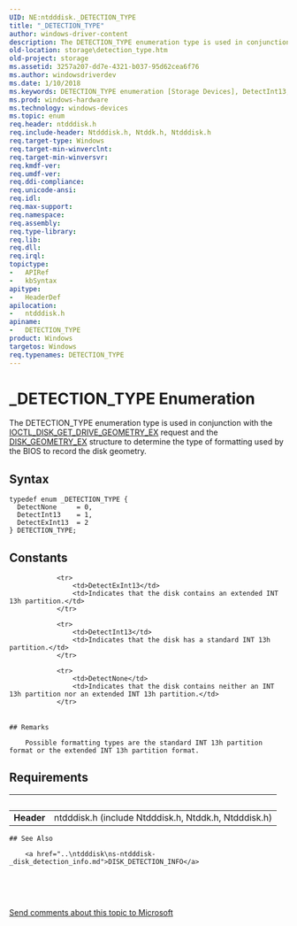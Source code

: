 ```yaml
---
UID: NE:ntdddisk._DETECTION_TYPE
title: "_DETECTION_TYPE"
author: windows-driver-content
description: The DETECTION_TYPE enumeration type is used in conjunction with the IOCTL_DISK_GET_DRIVE_GEOMETRY_EX request and the DISK_GEOMETRY_EX structure to determine the type of formatting used by the BIOS to record the disk geometry.
old-location: storage\detection_type.htm
old-project: storage
ms.assetid: 3257a207-dd7e-4321-b037-95d62cea6f76
ms.author: windowsdriverdev
ms.date: 1/10/2018
ms.keywords: DETECTION_TYPE enumeration [Storage Devices], DetectInt13, ntdddisk/DetectInt13, storage.detection_type, DETECTION_TYPE, DetectExInt13, _DETECTION_TYPE, ntdddisk/DETECTION_TYPE, ntdddisk/DetectExInt13, ntdddisk/DetectNone, DetectNone, structs-disk_2d3d7a57-abcd-43b2-a62d-8b8c45a9fca0.xml
ms.prod: windows-hardware
ms.technology: windows-devices
ms.topic: enum
req.header: ntdddisk.h
req.include-header: Ntdddisk.h, Ntddk.h, Ntdddisk.h
req.target-type: Windows
req.target-min-winverclnt: 
req.target-min-winversvr: 
req.kmdf-ver: 
req.umdf-ver: 
req.ddi-compliance: 
req.unicode-ansi: 
req.idl: 
req.max-support: 
req.namespace: 
req.assembly: 
req.type-library: 
req.lib: 
req.dll: 
req.irql: 
topictype:
-	APIRef
-	kbSyntax
apitype:
-	HeaderDef
apilocation:
-	ntdddisk.h
apiname:
-	DETECTION_TYPE
product: Windows
targetos: Windows
req.typenames: DETECTION_TYPE
---
```


# _DETECTION_TYPE Enumeration
The DETECTION_TYPE enumeration type is used in conjunction with the <a href="..\ntdddisk\ni-ntdddisk-ioctl_disk_get_drive_geometry_ex.md">IOCTL_DISK_GET_DRIVE_GEOMETRY_EX</a> request and the <a href="..\ntdddisk\ns-ntdddisk-_disk_geometry_ex.md">DISK_GEOMETRY_EX</a> structure to determine the type of formatting used by the BIOS to record the disk geometry.

## Syntax
````
typedef enum _DETECTION_TYPE { 
  DetectNone     = 0,
  DetectInt13    = 1,
  DetectExInt13  = 2
} DETECTION_TYPE;
````

## Constants

<table>
            
                <tr>
                    <td>DetectExInt13</td>
                    <td>Indicates that the disk contains an extended INT 13h partition.</td>
                </tr>
            
                <tr>
                    <td>DetectInt13</td>
                    <td>Indicates that the disk has a standard INT 13h partition.</td>
                </tr>
            
                <tr>
                    <td>DetectNone</td>
                    <td>Indicates that the disk contains neither an INT 13h partition nor an extended INT 13h partition.</td>
                </tr>
</table>

    ## Remarks

        Possible formatting types are the standard INT 13h partition format or the extended INT 13h partition format.

## Requirements
| &nbsp; | &nbsp; |
| ---- |:---- |
| **Header** | ntdddisk.h (include Ntdddisk.h, Ntddk.h, Ntdddisk.h) |

    ## See Also

        <a href="..\ntdddisk\ns-ntdddisk-_disk_detection_info.md">DISK_DETECTION_INFO</a>



 

 

<a href="mailto:wsddocfb@microsoft.com?subject=Documentation%20feedback [storage\storage]:%20DETECTION_TYPE enumeration%20 RELEASE:%20(1/10/2018)&amp;body=%0A%0APRIVACY STATEMENT%0A%0AWe use your feedback to improve the documentation. We don't use your email address for any other purpose, and we'll remove your email address from our system after the issue that you're reporting is fixed. While we're working to fix this issue, we might send you an email message to ask for more info. Later, we might also send you an email message to let you know that we've addressed your feedback.%0A%0AFor more info about Microsoft's privacy policy, see http://privacy.microsoft.com/en-us/default.aspx." title="Send comments about this topic to Microsoft">Send comments about this topic to Microsoft</a>